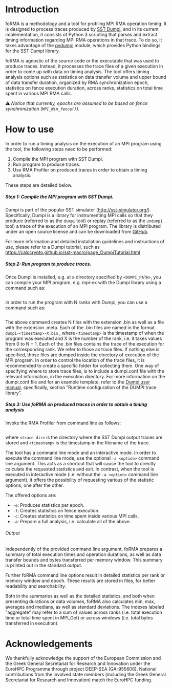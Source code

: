 # Introduction

foRMA is a methodology and a tool for profiling MPI RMA operation timing. It is designed to process traces produced by [SST Dumpi](https://github.com/justacid/pydumpi), and in its current implementation, it consists of Python 3 scripting that parses and extract timing information regarding MPI RMA operations in that trace. To do so, it takes advantage of the [pydumpi](https://github.com/justacid/pydumpi) module, which provides Python bindings for the SST Dumpi library. 

foRMA is agnostic of the source code or the executable that was used to produce traces. Instead, it processes the trace files of a given execution in order to come up with data on timing analysis. The tool offers timing analysis options such as statistics on data transfer volume and upper bound of data transfer duration, organized by RMA  synchronization epoch, statistics on fence execution duration, across ranks, statistics on total time spent in various MPI RMA calls.

⚠️ _Notice that currently, epochs are assumed to be based on fence synchronization (```MPI_Win_fence()```)_.


# How to use

In order to run a timing analysis on the execution of an MPI program using the tool, the following steps need to be performed:

1. Compile the MPI program with SST Dumpi.
2. Run program to produce traces.
3. Use RMA Profiler on produced traces in order to obtain a timing analysis.

These steps are detailed below.
##### Step 1: Compile the MPI program with SST Dumpi. 
Dumpi is part
of the popular SST simulator (http://sst-simulator.org/). Specifically, Dumpi is a library for instrumenting MPI calls so that they produce (referred to as the `dumpi` tool) or replay (referred to as the `undumpi` tool) a trace of the execution of an MPI program. The library is distributed under an open source license and can be downloaded from [GitHub](https://github.com/sstsimulator/sst-dumpi). 

For more information and detailed installation guidelines and instructions of use, please refer to a Dumpi tutorial, such as https://calccrypto.github.io/sst-macro/page_DumpiTutorial.html

##### Step 2: Run program to produce traces. 
Once Dumpi is installed, e.g. at a directory specified by `<DUMPI_PATH>`, you can compile your MPI program, e.g. mpi-ex with the Dumpi library using a command such as:

```$ mpicc mpi-ex.c -L <DUMPI_PATH>/lib -ldumpi -o mpi-ex
```
In order to run the program with N ranks with Dumpi, you can use a command such as:

```$ mpirun -np N -x LD_LIBRARY_PATH = $LD_LIBRARY_PATH:<DUMPI_PATH>/lib mpi-ex
```
The above command creates N files with the extension .bin as well as a file with the extension .meta. Each of the .bin files are named in the format `dumpi-<timestamp>-X.bin` , where `<timestamp>` is the timestamp of when the program was executed and X is the number of the rank, i.e. it takes values from 0 to N − 1. Each of the .bin files contains the trace of the execution for
the corresponding rank. We refer to those as trace files.
If nothing else is specified, those files are dumped inside the directory of execution of the MPI program. In order to control the location of the trace files, it is recommended to create a specific folder for collecting them. One way of specifying where to store trace files, is to include a dumpi.conf file with the relevant information, in the execution directory. For more information on the dumpi.conf file and for an example template, refer to the [Dumpi user manual](https://github.com/sstsimulator/sst-dumpi/blob/master/docs/user.dox), specifically, section ”Runtime configuration of the DUMPI trace library”.

##### Step 3: Use foRMA on produced traces in order to obtain a timing analysis

Invoke the RMA Profiler from command line as follows:
```$ forma.py -d <trace dir> -t <timestamp> [-a <option>]
```
where `<trace dir>` is the directory where the SST Dumpi output traces are stored and `<timestamp>` is the timestamp in the filename of the trace. 

The tool has a command line mode and an interactive mode. In order to execute the command line mode, use the optional `-a <option>` command line argument. This acts as a shortcut that will cause the tool to directly
calculate the requested statistics and exit. In contrast, when the tool is executed in interactive mode (i.e. without the `-a <option>` command line argument),
it offers the possibility of requesting various of the statistic options, one after the other.

The offered options are:

- `-e`: Produces statistics per epoch.
- `-f`: Creates statistics on fence execution.
- `-c`: Creates statistics on time spent inside various MPI calls.
- `-a`: Prepare a full analysis, i.e. calculate all of the above. 

###### Output
Independently of the provided command line argument, foRMA prepares a summary of total execution times and operation durations, as well as data transfer bounds and bytes transferred per memory window. This summary is printed out in the standard output. 

Further foRMA command line options result in detailed statistics per rank or memory window and epoch. These results are stored in files, for better readability and searchability. 

Both in the summaries as well as the detailed statistics, and both when presenting durations or data volumes, foRMA also calculates min, max, averages and medians, as well as standard deviations. The indexes labeled "aggregate" may refer to a sum of values across ranks (i.e. total execution time or total time spent in MPI_Get) or across windows (i.e. total bytes transferred in execution).


# Acknowledgements

We thankfully acknowledge the support of the European Commission and the Greek General Secretariat for Research and Innovation under the EuroHPC Programme through project DEEP-SEA (GA-955606). National contributions from the involved state members (including the Greek General Secretariat for Research and Innovation) match the EuroHPC funding.
